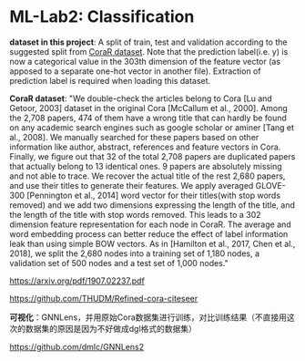 # ML-Lab2: Classification

**dataset in this project**: A split of train, test and validation according to the suggested split from [CoraR dataset](https://github.com/THUDM/Refined-cora-citeseer). Note that the prediction label(i.e. y) is now a categorical value in the 303th dimension of the feature vector (as apposed to a separate one-hot vector in another file). Extraction of prediction label is required when loading this dataset.



**CoraR dataset**: "We double-check the articles belong to Cora [Lu and Getoor, 2003] dataset in the original Cora [McCallum et al., 2000]. Among the 2,708 papers, 474 of them have a wrong title that can hardly be found on any academic search engines such as google scholar or aminer [Tang et al., 2008]. We manually searched for these papers based on other information like author, abstract, references and feature vectors in Cora. Finally, we figure out that 32 of the total 2,708 papers are duplicated papers that actually belong to 13 identical ones. 9 papers are absolutely missing and not able to trace. We recover the actual title of the rest 2,680 papers, and use their titles to generate their features. We apply averaged GLOVE-300 [Pennington et al., 2014] word vector for their titles(with stop words removed) and we add two dimensions expressing the length of the title, and the length of the title with stop words removed. This leads to a 302 dimension feature representation for each node in CoraR. The average and word embedding process can better reduce the effect of label information leak than using simple BOW vectors. As in [Hamilton et al., 2017, Chen et al., 2018], we split the 2,680 nodes into a training set of 1,180 nodes, a validation set of 500 nodes and a test set of 1,000 nodes."

https://arxiv.org/pdf/1907.02237.pdf

https://github.com/THUDM/Refined-cora-citeseer



**可视化**：GNNLens，并用原始Cora数据集进行训练，对比训练结果（不直接用这次的数据集的原因是因为不好做成dgl格式的数据集）

https://github.com/dmlc/GNNLens2